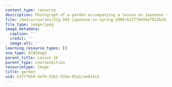 ```yaml
---
content_type: resource
description: Photograph of a garden accompanying a lesson on Japanese vocabulary.
file: /media/courses/21g-504-japanese-iv-spring-2009/b37f76b94ef652b2919a95a1cae0a2cb_garden.jpg
file_type: image/jpeg
image_metadata:
  caption: ''
  credit: ''
  image-alt: ''
learning_resource_types: []
ocw_type: OCWImage
parent_title: Lesson 18
parent_type: CourseSection
resourcetype: Image
title: garden
uid: b37f76b9-4ef6-52b2-919a-95a1cae0a2cb
---
```

